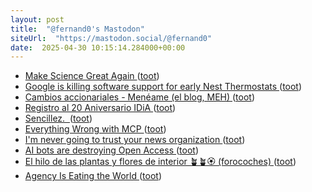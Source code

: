 ```yaml
---
layout: post
title:  "@fernand0's Mastodon"
siteUrl:  "https://mastodon.social/@fernand0"
date:  2025-04-30 10:15:14.284000+00:00
---
```

*  [Make Science Great Again ](https://www.wedonthavetime.org/makesciencegreatagai) ([toot](https://mastodon.social/@fernand0/114426387777609294))
*  [Google is killing software support for early Nest Thermostats ](https://www.theverge.com/news/656332/google-ending-support-nest-thermostat) ([toot](https://mastodon.social/@fernand0/114426226283101853))
*  [Cambios accionariales - Menéame (el blog, MEH)   ](https://blog.meneame.net/2025/04/22/cambios-accionariales/) ([toot](https://mastodon.social/@fernand0/114425918399732911))
*  [Registro al 20 Aniversario IDiA ](https://idia.es/registro-al-20-aniversario-idia) ([toot](https://mastodon.social/@fernand0/114424264725586813))
*  [Sencillez.  ](https://avecesunafoto.wordpress.com/2025/04/28/sencillez) ([toot](https://mastodon.social/@fernand0/114422344243480133))
*  [Everything Wrong with MCP ](https://blog.sshh.io/p/everything-wrong-with-mc) ([toot](https://mastodon.social/@fernand0/114422343623455865))
*  [I'm never going to trust your news organization ](https://www.hbcompass.io/im-never-going-to-trust-your-news-organization) ([toot](https://mastodon.social/@fernand0/114422159349554306))
*  [AI bots are destroying Open Access ](https://go-to-hellman.blogspot.com/2025/03/ai-bots-are-destroying-open-access.htm) ([toot](https://mastodon.social/@fernand0/114422026708259752))
*  [El hilo de las plantas y flores de interior 🪴🪴🏵 (forocoches)   ](https://forocoches.com/foro/showthread.php?t=9932547) ([toot](https://mastodon.social/@fernand0/114421664479418057))
*  [Agency Is Eating the World ](https://www.piratewires.com/p/agency-is-eating-the-worl) ([toot](https://mastodon.social/@fernand0/114421420455557428))
